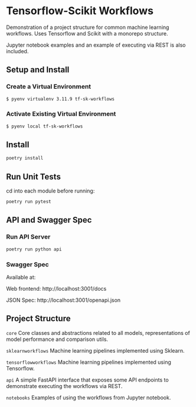# Tensorflow-Scikit Workflows 

Demonstration of a project structure for common machine learning workflows. Uses Tensorflow and Scikit with a monorepo structure. 

Jupyter notebook examples and an example of executing via REST is also included.

## Setup and Install

### Create a Virtual Environment

```bash
$ pyenv virtualenv 3.11.9 tf-sk-workflows
```

### Activate Existing Virtual Environment

```bash
$ pyenv local tf-sk-workflows
```

## Install

```bash
poetry install
``` 

## Run Unit Tests

cd into each module before running:

```bash
poetry run pytest
```

## API and Swagger Spec

### Run API Server

```bash
poetry run python api
```

### Swagger Spec

Available at: 

Web frontend: http://localhost:3001/docs

JSON Spec: http://localhost:3001/openapi.json

## Project Structure

`core`
Core classes and abstractions related to all models, representations of model performance and comparison utils.

`sklearnworkflows`
Machine learning pipelines implemented using Sklearn.

`tensorflowworkflows`
Machine learning pipelines implemented using Tensorflow.

`api` A simple FastAPI interface that exposes some API endpoints to demonstrate executing the workflows via REST.

`notebooks`
Examples of using the workflows from Jupyter notebook.
